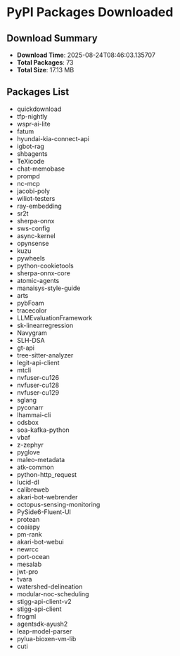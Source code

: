 # PyPI Packages Downloaded

## Download Summary
- **Download Time**: 2025-08-24T08:46:03.135707
- **Total Packages**: 73
- **Total Size**: 17.13 MB

## Packages List
- quickdownload
- tfp-nightly
- wspr-ai-lite
- fatum
- hyundai-kia-connect-api
- igbot-rag
- shbagents
- TeXicode
- chat-memobase
- prompd
- nc-mcp
- jacobi-poly
- wiliot-testers
- ray-embedding
- sr2t
- sherpa-onnx
- sws-config
- async-kernel
- opynsense
- kuzu
- pywheels
- python-cookietools
- sherpa-onnx-core
- atomic-agents
- manaisys-style-guide
- arts
- pybFoam
- tracecolor
- LLMEvaluationFramework
- sk-linearregression
- Navygram
- SLH-DSA
- gt-api
- tree-sitter-analyzer
- legit-api-client
- mtcli
- nvfuser-cu126
- nvfuser-cu128
- nvfuser-cu129
- sglang
- pyconarr
- lhammai-cli
- odsbox
- soa-kafka-python
- vbaf
- z-zephyr
- pyglove
- maleo-metadata
- atk-common
- python-http_request
- lucid-dl
- calibreweb
- akari-bot-webrender
- octopus-sensing-monitoring
- PySide6-Fluent-UI
- protean
- coaiapy
- pm-rank
- akari-bot-webui
- newrcc
- port-ocean
- mesalab
- jwt-pro
- tvara
- watershed-delineation
- modular-noc-scheduling
- stigg-api-client-v2
- stigg-api-client
- frogml
- agentsdk-ayush2
- leap-model-parser
- pylua-bioxen-vm-lib
- cuti

